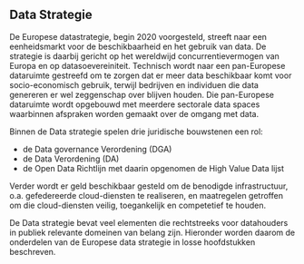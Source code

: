 ## Data Strategie

De Europese datastrategie, begin 2020 voorgesteld, streeft naar een eenheidsmarkt voor de beschikbaarheid en het gebruik van data. De strategie is daarbij gericht op het wereldwijd concurrentievermogen van Europa en op datasoevereiniteit. Technisch wordt naar een pan-Europese dataruimte gestreefd om te zorgen dat er meer data beschikbaar komt voor socio-economisch gebruik, terwijl bedrijven en individuen die data genereren er wel zeggenschap over blijven houden. Die pan-Europese dataruimte wordt opgebouwd met meerdere sectorale data spaces waarbinnen afspraken worden gemaakt over de omgang met data.

Binnen de Data strategie spelen drie juridische bouwstenen een rol:
* de Data governance Verordening (DGA)
* de Data Verordening (DA)
* de Open Data Richtlijn met daarin opgenomen de High Value Data lijst

Verder wordt er geld beschikbaar gesteld om de benodigde infrastructuur, o.a. gefedereerde cloud-diensten te realiseren, en maatregelen getroffen om die cloud-diensten veilig, toegankelijk en competetief te houden.

De Data strategie bevat veel elementen die rechtstreeks voor datahouders in publiek relevante domeinen van belang zijn. Hieronder worden daarom de onderdelen van de Europese data strategie in losse hoofdstukken beschreven.
